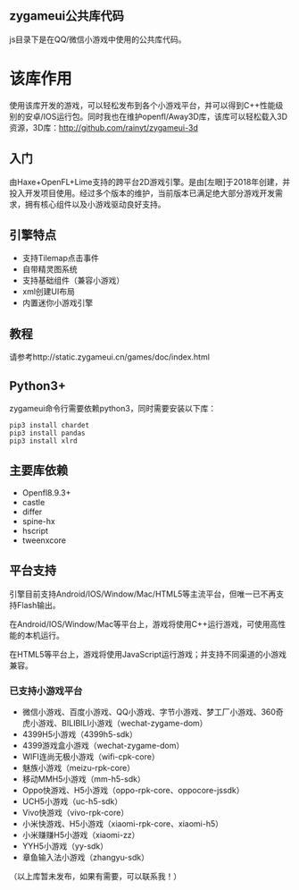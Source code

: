 [dir]:doc

## zygameui公共库代码
js目录下是在QQ/微信小游戏中使用的公共库代码。

# 该库作用

使用该库开发的游戏，可以轻松发布到各个小游戏平台，并可以得到C++性能级别的安卓/IOS运行包。同时我也在维护openfl/Away3D库，该库可以轻松载入3D资源，3D库：http://github.com/rainyt/zygameui-3d 

## 入门

由Haxe+OpenFL+Lime支持的跨平台2D游戏引擎。是由[左眼]于2018年创建，并投入开发项目使用。经过多个版本的维护，当前版本已满足绝大部分游戏开发需求，拥有核心组件以及小游戏驱动良好支持。

## 引擎特点

- 支持Tilemap点击事件
- 自带精灵图系统
- 支持基础组件（兼容小游戏）
- xml创建UI布局
- 内置迷你小游戏引擎

## 教程

请参考http://static.zygameui.cn/games/doc/index.html

## Python3+
zygameui命令行需要依赖python3，同时需要安装以下库：
```shell 
pip3 install chardet
pip3 install pandas
pip3 install xlrd
```

## 主要库依赖
- Openfl8.9.3+
- castle
- differ
- spine-hx
- hscript
- tweenxcore

## 平台支持

引擎目前支持Android/IOS/Window/Mac/HTML5等主流平台，但唯一已不再支持Flash输出。

在Android/IOS/Window/Mac等平台上，游戏将使用C++运行游戏，可使用高性能的本机运行。

在HTML5等平台上，游戏将使用JavaScript运行游戏；并支持不同渠道的小游戏兼容。

### 已支持小游戏平台

- 微信小游戏、百度小游戏、QQ小游戏、字节小游戏、梦工厂小游戏、360奇虎小游戏、BILIBILI小游戏（wechat-zygame-dom）
- 4399H5小游戏（4399h5-sdk）
- 4399游戏盒小游戏（wechat-zygame-dom）
- WIFI连尚无极小游戏（wifi-cpk-core）
- 魅族小游戏（meizu-rpk-core）
- 移动MMH5小游戏（mm-h5-sdk）
- Oppo快游戏、H5小游戏（oppo-rpk-core、oppocore-jssdk）
- UCH5小游戏（uc-h5-sdk）
- Vivo快游戏（vivo-rpk-core）
- 小米快游戏、H5小游戏（xiaomi-rpk-core、xiaomi-h5）
- 小米赚赚H5小游戏（xiaomi-zz）
- YYH5小游戏（yy-sdk）
- 章鱼输入法小游戏（zhangyu-sdk）

（以上库暂未发布，如果有需要，可以联系我！）
